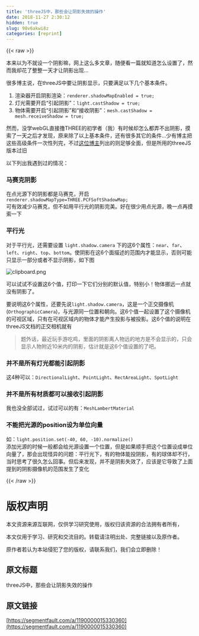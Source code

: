 ```yaml
---
title: 'threeJS中，那些会让阴影失效的操作' 
date: 2018-11-27 2:30:12
hidden: true
slug: 98v6akwi8z
categories: [reprint]
---
```


{{< raw >}}
<p>&#x672C;&#x6765;&#x4EE5;&#x4E3A;&#x4E0D;&#x5C31;&#x8BBE;&#x4E00;&#x4E2A;&#x9634;&#x5F71;&#x561B;&#xFF0C;&#x7F51;&#x4E0A;&#x8FD9;&#x4E48;&#x591A;&#x6587;&#x7AE0;&#xFF0C;&#x968F;&#x4FBF;&#x770B;&#x4E00;&#x7BC7;&#x5C31;&#x77E5;&#x9053;&#x600E;&#x4E48;&#x8BBE;&#x7F6E;&#x4E86;&#xFF0C;&#x7136;&#x800C;&#x6211;&#x5374;&#x82B1;&#x4E86;&#x6574;&#x6574;&#x4E00;&#x5929;&#x624D;&#x8BA9;&#x9634;&#x5F71;&#x51FA;&#x73B0;...</p><p>&#x5F88;&#x591A;&#x535A;&#x4E3B;&#x8BF4;&#xFF0C;&#x5728;threeJS&#x4E2D;&#x8981;&#x8BA9;&#x9634;&#x5F71;&#x663E;&#x793A;&#xFF0C;&#x53EA;&#x8981;&#x6EE1;&#x8DB3;&#x4EE5;&#x4E0B;&#x51E0;&#x4E2A;&#x57FA;&#x672C;&#x6761;&#x4EF6;&#x3002;</p><ol><li>&#x6E32;&#x67D3;&#x5668;&#x5F00;&#x542F;&#x9634;&#x5F71;&#x6E32;&#x67D3;&#xFF1A;<code>renderer.shadowMapEnabled = true;</code></li><li>&#x706F;&#x5149;&#x9700;&#x8981;&#x5F00;&#x542F;&#x201C;&#x5F15;&#x8D77;&#x9634;&#x5F71;&#x201D;&#xFF1A;<code>light.castShadow = true;</code></li><li>&#x7269;&#x4F53;&#x9700;&#x8981;&#x5F00;&#x542F;&#x201C;&#x5F15;&#x8D77;&#x9634;&#x5F71;&#x201D;&#x548C;&#x201C;&#x63A5;&#x6536;&#x9634;&#x5F71;&#x201D;&#xFF1A;<code>mesh.castShadow = mesh.receiveShadow = true;</code></li></ol><p>&#x7136;&#x800C;&#xFF0C;&#x6CA1;&#x5B66;webGL&#x76F4;&#x63A5;&#x64B8;THREE&#x7684;&#x521D;&#x5B66;&#x8005;&#xFF08;&#x6211;&#xFF09;&#x6709;&#x65F6;&#x5019;&#x5374;&#x600E;&#x4E48;&#x90FD;&#x5F04;&#x4E0D;&#x51FA;&#x9634;&#x5F71;&#xFF0C;&#x6478;&#x7D22;&#x4E86;&#x4E00;&#x5929;&#x4E4B;&#x540E;&#x624D;&#x53D1;&#x73B0;&#xFF0C;&#x539F;&#x6765;&#x9664;&#x4E86;&#x4EE5;&#x4E0A;&#x57FA;&#x672C;&#x6761;&#x4EF6;&#xFF0C;&#x8FD8;&#x6709;&#x5F88;&#x591A;&#x5176;&#x5B83;&#x7684;&#x6761;&#x4EF6;...&#x5C11;&#x6709;&#x535A;&#x4E3B;&#x628A;&#x8FD9;&#x4E9B;&#x9AD8;&#x7EA7;&#x6761;&#x4EF6;&#x4E00;&#x6B21;&#x6027;&#x5217;&#x5B8C;&#xFF0C;&#x4E0D;&#x8FC7;<a href="https://blog.csdn.net/qq_24013817/article/details/50410433" rel="nofollow noreferrer" target="_blank">&#x8FD9;&#x4F4D;&#x535A;&#x4E3B;</a>&#x5217;&#x51FA;&#x7684;&#x5219;&#x8DB3;&#x591F;&#x5168;&#x9762;&#xFF0C;&#x4F46;&#x662F;&#x6240;&#x7528;&#x7684;threeJS&#x7248;&#x672C;&#x8FC7;&#x65E7;</p><p>&#x4EE5;&#x4E0B;&#x5217;&#x51FA;&#x6211;&#x9047;&#x5230;&#x8FC7;&#x7684;&#x60C5;&#x51B5;&#xFF1A;</p><h3 id="articleHeader0">&#x9A6C;&#x8D5B;&#x514B;&#x9634;&#x5F71;</h3><p>&#x5728;&#x70B9;&#x5149;&#x6E90;&#x4E0B;&#x7684;&#x9634;&#x5F71;&#x90FD;&#x662F;&#x9A6C;&#x8D5B;&#x514B;&#xFF0C;&#x5F00;&#x542F;<br><code>renderer.shadowMapType=THREE.PCFSoftShadowMap;</code><br>&#x53EF;&#x6709;&#x6548;&#x51CF;&#x5C11;&#x9A6C;&#x8D5B;&#x514B;&#xFF0C;&#x4F46;&#x4E0D;&#x5982;&#x7528;&#x5E73;&#x884C;&#x5149;&#x7684;&#x9634;&#x5F71;&#x5B8C;&#x7F8E;&#x3002;&#x597D;&#x5728;&#x5F88;&#x5C11;&#x7528;&#x70B9;&#x5149;&#x6E90;&#xFF0C;&#x665A;&#x4E00;&#x70B9;&#x518D;&#x6478;&#x7D22;&#x4E00;&#x4E0B;</p><h3 id="articleHeader1">&#x5E73;&#x884C;&#x5149;</h3><p>&#x5BF9;&#x4E8E;&#x5E73;&#x884C;&#x5149;&#xFF0C;&#x8FD8;&#x9700;&#x8981;&#x8BBE;&#x7F6E; <code>light.shadow.camera</code> &#x4E0B;&#x7684;&#x8FD9;6&#x4E2A;&#x5C5E;&#x6027;&#xFF1A;<code>near</code>&#x3001;<code>far</code>&#x3001;<code>left</code>&#x3001;<code>right</code>&#x3001;<code>top</code>&#x3001;<code>bottom</code>&#x3002;&#x4F7F;&#x9634;&#x5F71;&#x5728;&#x8FD9;6&#x4E2A;&#x9762;&#x63CF;&#x8FF0;&#x7684;&#x8303;&#x56F4;&#x5185;&#x624D;&#x80FD;&#x663E;&#x793A;&#xFF0C;&#x5426;&#x5219;&#x53EF;&#x80FD;&#x53EA;&#x663E;&#x793A;&#x4E00;&#x90E8;&#x5206;&#x6216;&#x8005;&#x4E0D;&#x663E;&#x793A;&#x9634;&#x5F71;&#xFF0C;&#x5982;&#x4E0B;&#x56FE;</p><p><span class="img-wrap"><img data-src="/img/bVbcu3C?w=907&amp;h=667" src="https://static.alili.tech/img/bVbcu3C?w=907&amp;h=667" alt="clipboard.png" title="clipboard.png" style="cursor:pointer;display:inline"></span></p><p>&#x53EF;&#x4EE5;&#x8BD5;&#x8BD5;&#x4E0D;&#x8BBE;&#x7F6E;&#x8FD9;6&#x4E2A;&#x503C;&#xFF0C;&#x6253;&#x5370;&#x4E00;&#x4E0B;&#x5B83;&#x4EEC;&#x5206;&#x522B;&#x7684;&#x9ED8;&#x8BA4;&#x503C;&#xFF0C;&#x7279;&#x522B;&#x5C0F;&#xFF01;&#x7269;&#x4F53;&#x632A;&#x8FDC;&#x4E00;&#x70B9;&#x5C31;&#x6CA1;&#x6709;&#x9634;&#x5F71;&#x4E86;&#x3002;</p><p>&#x8981;&#x8BF4;&#x660E;&#x8FD9;6&#x4E2A;&#x5C5E;&#x6027;&#xFF0C;&#x8FD8;&#x8981;&#x5148;&#x8BF4;<code>light.shadow.camera</code>&#xFF0C;&#x8FD9;&#x662F;&#x4E00;&#x4E2A;&#x6B63;&#x4EA4;&#x6444;&#x50CF;&#x673A;(<code>OrthographicCamera</code>)&#xFF0C;&#x4E0E;&#x5149;&#x6E90;&#x540C;&#x4E00;&#x4F4D;&#x7F6E;&#x548C;&#x671D;&#x5411;&#x3002;&#x8FD9;6&#x4E2A;&#x503C;&#x4E00;&#x8D77;&#x8BBE;&#x7F6E;&#x4E86;&#x8FD9;&#x4E2A;&#x6444;&#x50CF;&#x673A;&#x7684;&#x53EF;&#x89C6;&#x533A;&#x57DF;&#xFF0C;&#x53EA;&#x6709;&#x5728;&#x53EF;&#x89C6;&#x533A;&#x57DF;&#x5185;&#x7684;&#x7269;&#x4F53;&#x624D;&#x80FD;&#x4EA7;&#x751F;&#x6295;&#x5F71;&#x4E0E;&#x88AB;&#x6295;&#x5F71;&#x3002;&#x8FD9;6&#x4E2A;&#x503C;&#x7684;&#x8BF4;&#x660E;&#x5728;threeJS&#x6587;&#x6863;&#x7684;&#x6B63;&#x4EA4;&#x76F8;&#x673A;&#x5C31;&#x6709;</p><blockquote>&#x9898;&#x5916;&#x8BDD;&#xFF0C;&#x6700;&#x8FD1;&#x73A9;&#x624B;&#x6E38;&#x5403;&#x9E21;&#xFF0C;&#x91CC;&#x9762;&#x7684;&#x9634;&#x5F71;&#x79BB;&#x4EBA;&#x7269;&#x8FDC;&#x7684;&#x5730;&#x65B9;&#x662F;&#x4E0D;&#x4F1A;&#x663E;&#x793A;&#x7684;&#xFF0C;&#x53EA;&#x4F1A;&#x663E;&#x793A;&#x4EBA;&#x7269;&#x9644;&#x8FD1;10&#x7C73;&#x5185;&#x7684;&#x9634;&#x5F71;&#xFF0C;&#x4F30;&#x8BA1;&#x5C31;&#x662F;&#x8FD9;6&#x4E2A;&#x503C;&#x8BBE;&#x7F6E;&#x7684;&#x4E86;&#x5427;&#x3002;</blockquote><h3 id="articleHeader2">&#x5E76;&#x4E0D;&#x662F;&#x6240;&#x6709;&#x706F;&#x5149;&#x90FD;&#x80FD;&#x5F15;&#x8D77;&#x9634;&#x5F71;</h3><p>&#x8FD9;4&#x79CD;&#x53EF;&#x4EE5;&#xFF1A;<code>DirectionalLight</code>&#x3001;<code>PointLight</code>&#x3001;<code>RectAreaLight</code>&#x3001;<code>SpotLight</code></p><h3 id="articleHeader3">&#x5E76;&#x4E0D;&#x662F;&#x6240;&#x6709;&#x6750;&#x8D28;&#x90FD;&#x53EF;&#x4EE5;&#x63A5;&#x6536;&#x5F15;&#x8D77;&#x9634;&#x5F71;</h3><p>&#x6211;&#x4E5F;&#x6CA1;&#x5168;&#x90E8;&#x8BD5;&#x8FC7;&#xFF0C;&#x8BD5;&#x8FC7;&#x53EF;&#x4EE5;&#x7684;&#x6709;&#xFF1A;<code>MeshLambertMaterial</code></p><h3 id="articleHeader4">&#x4E0D;&#x80FD;&#x628A;&#x5149;&#x6E90;&#x7684;position&#x8BBE;&#x4E3A;&#x5355;&#x4F4D;&#x5411;&#x91CF;</h3><p>&#x5982;&#xFF1A;<code>light.position.set(-40, 60, -10).normalize()</code><br>&#x6DFB;&#x52A0;&#x5149;&#x6E90;&#x7684;&#x65F6;&#x5019;&#x4E00;&#x822C;&#x90FD;&#x4F1A;&#x7ED9;&#x5149;&#x6E90;&#x8BBE;&#x7F6E;&#x4E00;&#x4E2A;&#x4F4D;&#x7F6E;&#xFF0C;&#x4F46;&#x662F;&#x5982;&#x679C;&#x987A;&#x624B;&#x628A;&#x8FD9;&#x4E2A;&#x4F4D;&#x7F6E;&#x8BBE;&#x6210;&#x5355;&#x4F4D;&#x5411;&#x91CF;&#x4E86;&#xFF0C;&#x90A3;&#x4F1A;&#x51FA;&#x73B0;&#x602A;&#x5F02;&#x7684;&#x95EE;&#x9898;&#xFF1A;&#x5E73;&#x884C;&#x5149;&#x4E0B;&#xFF0C;&#x6709;&#x7684;&#x7269;&#x4F53;&#x80FD;&#x6295;&#x9634;&#x5F71;&#xFF0C;&#x6709;&#x7684;&#x7403;&#x4F53;&#x5374;&#x4E0D;&#x884C;&#xFF0C;&#x5F53;&#x65F6;&#x601D;&#x8003;&#x4E86;&#x5F88;&#x4E45;&#x600E;&#x4E48;&#x56DE;&#x4E8B;&#x3002;&#x4F46;&#x540E;&#x6765;&#x53D1;&#x73B0;&#xFF0C;&#x5E76;&#x4E0D;&#x662F;&#x9634;&#x5F71;&#x5931;&#x6548;&#x4E86;&#xFF0C;&#x5E94;&#x8BE5;&#x662F;&#x5B83;&#x5BFC;&#x81F4;&#x4E86;&#x4E0A;&#x9762;&#x63D0;&#x5230;&#x7684;&#x9634;&#x5F71;&#x6444;&#x50CF;&#x673A;&#x7684;&#x8303;&#x56F4;&#x53D1;&#x751F;&#x4E86;&#x53D8;&#x5316;</p>
{{< /raw >}}

# 版权声明
本文资源来源互联网，仅供学习研究使用，版权归该资源的合法拥有者所有，

本文仅用于学习、研究和交流目的。转载请注明出处、完整链接以及原作者。

原作者若认为本站侵犯了您的版权，请联系我们，我们会立即删除！

## 原文标题
threeJS中，那些会让阴影失效的操作

## 原文链接
[https://segmentfault.com/a/1190000015330360](https://segmentfault.com/a/1190000015330360)

